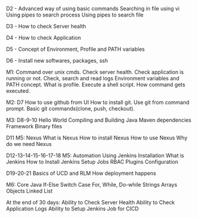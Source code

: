 D2 - Advanced way of using basic commands
Searching in file using vi
Using pipes to search process
Using pipes to search file

D3 - How to check Server health

D4 - How to check Application

D5 - Concept of Environment, Profile and PATH variables

D6 - Install new softwares, packages, ssh

M1: 
Command over unix cmds. 
Check server health.
Check application is running or not.
Check, search and read logs
Environment variables and PATH concept.
What is profile.
Execute a shell script.
How command gets executed.

M2: D7
How to use github from UI
How to install git. Use git from command prompt.
Basic git commands(clone, push, checkout).

M3: D8-9-10
Hello World
Compiling and Building Java
Maven dependencies
Framework
Binary files

D11
M5: Nexus
What is Nexus
How to install Nexus
How to use Nexus
Why do we need Nexus

D12-13-14-15-16-17-18
M5: Automation Using Jenkins
Installation
What is Jenkins
How to Install Jenkins
Setup Jobs
RBAC
Plugins
Configuration

D19-20-21
Basics of UCD and RLM
How deployment happens

M6:
Core Java
If-Else
Switch Case
For, While, Do-while
Strings
Arrays
Objects
Linked List

At the end of 30 days:
Ability to Check Server Health
Ability to Check Application Logs
Ability to Setup Jenkins Job for CICD
